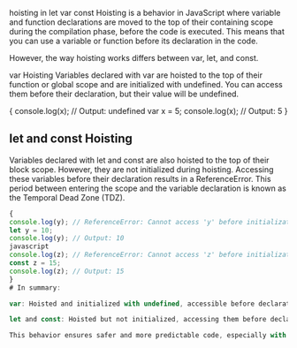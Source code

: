 hoisting in let var const
Hoisting is a behavior in JavaScript where variable and function declarations are moved to the top of their containing scope during the compilation phase, before the code is executed. This means that you can use a variable or function before its declaration in the code.

However, the way hoisting works differs between var, let, and const.

var Hoisting
Variables declared with var are hoisted to the top of their function or global scope and are initialized with undefined. You can access them before their declaration, but their value will be undefined.

{
console.log(x); // Output: undefined
var x = 5;
console.log(x); // Output: 5
}





## let and const Hoisting
Variables declared with let and const are also hoisted to the top of their block scope. However, they are not initialized during hoisting. Accessing these variables before their declaration results in a ReferenceError. This period between entering the scope and the variable declaration is known as the Temporal Dead Zone (TDZ).


```javascript
{
console.log(y); // ReferenceError: Cannot access 'y' before initialization
let y = 10;      
console.log(y); // Output: 10
javascript
console.log(z); // ReferenceError: Cannot access 'z' before initialization
const z = 15;
console.log(z); // Output: 15
}
# In summary:

var: Hoisted and initialized with undefined, accessible before declaration.

let and const: Hoisted but not initialized, accessing them before declaration results in a ReferenceError due to the Temporal Dead Zone.

This behavior ensures safer and more predictable code, especially with let and const, by preventing the use of variables before they are properly declared and initialized. 

